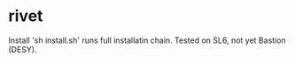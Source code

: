 # rivet

Install 'sh install.sh' runs full installatin chain. Tested on SL6, not yet Bastion (DESY).


